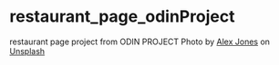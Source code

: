 # restaurant_page_odinProject

restaurant page project from ODIN PROJECT
Photo by <a href="https://unsplash.com/@alexjones?utm_content=creditCopyText&utm_medium=referral&utm_source=unsplash">Alex Jones</a> on <a href="https://unsplash.com/photos/grayscale-photography-of-people-standing-in-line-h_bYfwwOjXk?utm_content=creditCopyText&utm_medium=referral&utm_source=unsplash">Unsplash</a>
